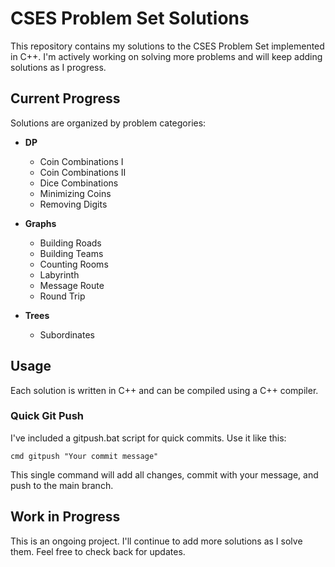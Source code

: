 ﻿# CSES Problem Set Solutions

This repository contains my solutions to the CSES Problem Set implemented in C++. I'm actively working on solving more problems and will keep adding solutions as I progress.

## Current Progress

Solutions are organized by problem categories:

- **DP**

  - Coin Combinations I
  - Coin Combinations II
  - Dice Combinations
  - Minimizing Coins
  - Removing Digits

- **Graphs**

  - Building Roads
  - Building Teams
  - Counting Rooms
  - Labyrinth
  - Message Route
  - Round Trip

- **Trees**

  - Subordinates

## Usage

Each solution is written in C++ and can be compiled using a C++ compiler.

### Quick Git Push

I've included a gitpush.bat script for quick commits. Use it like this:

`cmd
gitpush "Your commit message"
`

This single command will add all changes, commit with your message, and push to the main branch.

## Work in Progress

This is an ongoing project. I'll continue to add more solutions as I solve them. Feel free to check back for updates.
